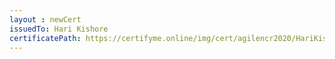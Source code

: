 ```yaml
--- 
layout : newCert 
issuedTo: Hari Kishore 
certificatePath: https://certifyme.online/img/cert/agilencr2020/HariKishore_8e56b.png
--- 
```

